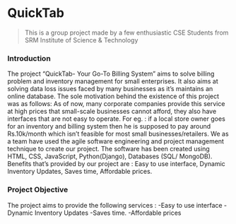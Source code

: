 # QuickTab

>This is a group project made by a few enthusiastic CSE Students from SRM Institute of Science & Technology


### Introduction

The project “QuickTab- Your Go-To Billing System” aims to solve billing problem and inventory management for small enterprises. It also aims at solving data loss issues faced by many businesses as it’s maintains an online database. The sole motivation behind the existence of this project was as follows: As of now, many corporate companies provide this service at high prices that small-scale businesses cannot afford, they also have interfaces that are not easy to operate. For eg. : if a local store owner goes for an inventory and billing system then he is supposed to pay around Rs.10k/month which isn’t feasible for most small businesses/retailers. We as a team have used the agile software engineering and project management technique to create our project. The software has been created using HTML, CSS, JavaScript, Python(Django), Databases (SQL/ MongoDB). Benefits that’s provided by our project are : Easy to use interface, Dynamic Inventory Updates, Saves time, Affordable prices.

### Project Objective

The project aims to provide the following services : 
-Easy to use interface
-Dynamic Inventory Updates
-Saves time.
-Affordable prices 
